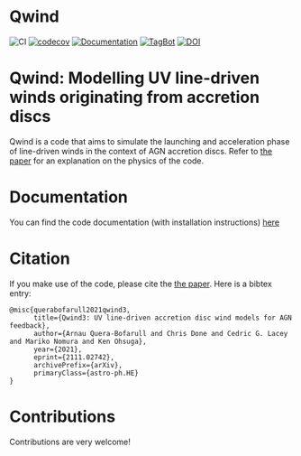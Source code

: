 # Qwind

![CI](https://github.com/arnauqb/Qwind.jl/workflows/CI/badge.svg)
[![codecov](https://codecov.io/gh/arnauqb/Qwind.jl/branch/main/graph/badge.svg?token=KQPtxMDMAm)](https://codecov.io/gh/arnauqb/Qwind.jl)
[![Documentation](https://github.com/arnauqb/Qwind.jl/actions/workflows/docs.yml/badge.svg)](https://arnauqb.github.io/Qwind.jl/dev/)
[![TagBot](https://github.com/arnauqb/Qwind.jl/actions/workflows/tagbot.yml/badge.svg)](https://github.com/arnauqb/Qwind.jl/actions/workflows/tagbot.yml)
[![DOI](https://zenodo.org/badge/271830057.svg)](https://zenodo.org/badge/latestdoi/271830057)

# Qwind: Modelling UV line-driven winds originating from accretion discs

Qwind is a code that aims to simulate the launching and acceleration phase of line-driven winds in the context of AGN accretion discs. Refer to [the paper](https://arxiv.org/abs/2111.02742) for an explanation on the physics of the code.

# Documentation

You can find the code documentation (with installation instructions) [here](https://arnauqb.github.io/Qwind.jl/dev/)

# Citation

If you make use of the code, please cite the [the paper](https://arxiv.org/abs/2111.02742). Here is a bibtex entry:

```
@misc{querabofarull2021qwind3,
      title={Qwind3: UV line-driven accretion disc wind models for AGN feedback}, 
      author={Arnau Quera-Bofarull and Chris Done and Cedric G. Lacey and Mariko Nomura and Ken Ohsuga},
      year={2021},
      eprint={2111.02742},
      archivePrefix={arXiv},
      primaryClass={astro-ph.HE}
}
```

# Contributions

Contributions are very welcome!
